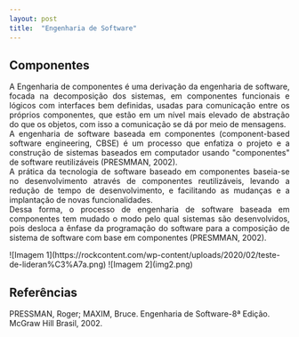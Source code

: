 ```yaml
---
layout: post
title:  "Engenharia de Software"
---
```


## Componentes
<p style='text-align: justify;'>
A Engenharia de componentes é uma derivação da engenharia de software, focada na decomposição dos sistemas, em componentes funcionais e lógicos com interfaces bem definidas, usadas para comunicação entre os próprios componentes, que estão em um nível mais elevado de abstração do que os objetos, com isso a comunicação se dá por meio de mensagens.
<br>
A engenharia de software baseada em componentes (component-based software engineering, CBSE) é um processo que enfatiza o projeto e a construção de sistemas baseados em computador usando "componentes" de software reutilizáveis (PRESMMAN, 2002).
<br>
A prática da tecnologia de software baseado em componentes baseia-se no desenvolvimento através de componentes reutilizáveis, levando a redução de tempo de desenvolvimento, e facilitando as mudanças e a implantação de novas funcionalidades.
<br>
Dessa forma, o processo de engenharia de software baseada em componentes tem mudado o modo pelo qual sistemas são desenvolvidos, pois desloca a ênfase da programação do software para a composição de sistema de software com base em componentes (PRESMMAN, 2002).

</p>
![Imagem 1](https://rockcontent.com/wp-content/uploads/2020/02/teste-de-lideran%C3%A7a.png)
![Imagem 2](img2.png)

## Referências
PRESSMAN, Roger; MAXIM, Bruce. Engenharia de Software-8ª Edição. McGraw Hill Brasil, 2002.
